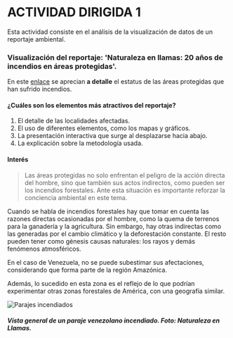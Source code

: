 # ACTIVIDAD DIRIGIDA 1


Esta actividad consiste en el análisis de la visualización de datos de un reportaje ambiental.



### Visualización del reportaje: 'Naturaleza en llamas: 20 años de incendios en áreas protegidas'.

En este [enlace](https://prodavinci.com/naturalezaenllamas/index.html?home) se aprecian **a detalle** el estatus de las áreas protegidas que han sufrido incendios.



#### ¿Cuáles son los elementos más atractivos del reportaje?

1. El detalle de las localidades afectadas.
2.  El uso de diferentes elementos, como los mapas y gráficos.
3.  La presentación interactiva que surge al desplazarse hacia abajo.
4.  La explicación sobre la metodología usada.



#### Interés

> Las áreas protegidas no solo enfrentan el peligro de la acción directa del hombre, sino que también sus actos indirectos, como pueden ser los incendios forestales. Ante esta situación es importante reforzar la conciencia ambiental en este tema.

Cuando se habla de incendios forestales hay que tomar en cuenta las razones directas ocasionadas por el hombre, como la quema de terrenos para la ganadería y la agricultura. Sin embargo, hay otras indirectas como las generadas por el cambio climático y la deforestación constante. El resto pueden tener como génesis causas naturales: los rayos y demás fenómenos atmosféricos.

En el caso de Venezuela, no se puede subestimar sus afectaciones, considerando que forma parte de la región Amazónica.

Además, lo sucedido en esta zona es el reflejo de lo que podrían experimentar otras zonas forestales de América, con una geografía similar.




![Parajes incendiados](https://prodavinci.com/naturalezaenllamas/morros.jpeg  "Vista de los parajes incendiados.")



##### Vista general de un paraje venezolano incendiado. Foto: Naturaleza en Llamas.



